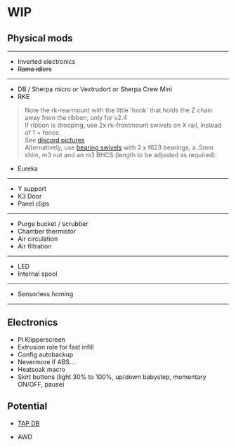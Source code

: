 # WIP

## Physical mods

---

- Inverted electronics
- ~~Rama idlers~~

---

- DB / Sherpa micro or Vextrudort or Sherpa Crew Mini
- RKE

>Note the rk-rearmount with the little 'hook' that holds the Z chain away from the ribbon, only for v2.4  
If ribbon is drooping, use 2x rk-frontmount swivels on X rail, instead of 1 + fence.  
See [discord pictures](https://discord.com/channels/712144492563791922/888001568568393820/1070332922583859272)  
Alternatively, use [bearing swivels](https://github.com/MakerBogans/roadkill/tree/main/usermods/Usernametaken/Bearing-Shaft) with 2 x f623 bearings, a .5mm shim, m3 nut and an m3 BHCS (length to be adjusted as required).
- Eureka

---

- Y support
- K3 Door
- Panel clips

---

- Purge bucket / scrubber
- Chamber thermistor
- Air circulation
- Air filtration

---

- LED
- Internal spool

---

- Sensorless homing

---

## Electronics

- Pi Klipperscreen
- Extrusion role for fast infill
- Config autobackup
- Nevermore if ABS...
- Heatsoak macro
- Skirt buttons (light 30% to 100%, up/down babystep, momentary ON/OFF, pause)

## Potential

- [TAP DB](https://github.com/RustyWar85/DirtyBird-Tap-Cores)

- AWD